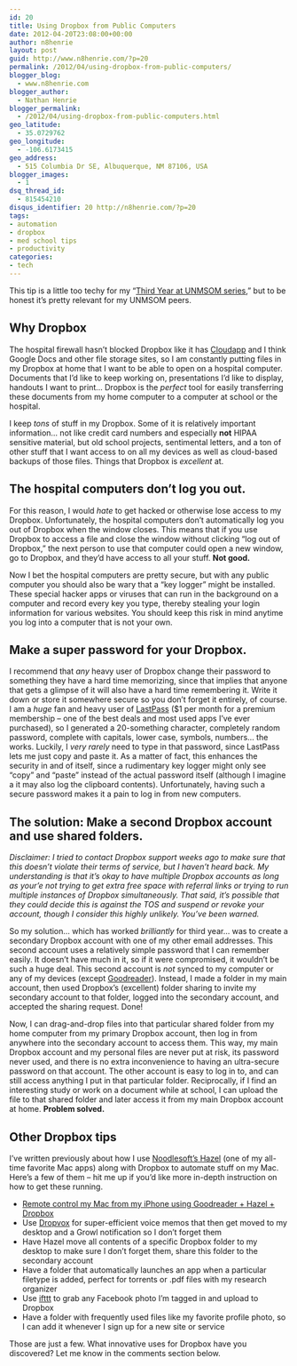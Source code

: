 ```yaml
---
id: 20
title: Using Dropbox from Public Computers
date: 2012-04-20T23:08:00+00:00
author: n8henrie
layout: post
guid: http://www.n8henrie.com/?p=20
permalink: /2012/04/using-dropbox-from-public-computers/
blogger_blog:
  - www.n8henrie.com
blogger_author:
  - Nathan Henrie
blogger_permalink:
  - /2012/04/using-dropbox-from-public-computers.html
geo_latitude:
  - 35.0729762
geo_longitude:
  - -106.6173415
geo_address:
  - 515 Columbia Dr SE, Albuquerque, NM 87106, USA
blogger_images:
  - 1
dsq_thread_id:
  - 815454210
disqus_identifier: 20 http://n8henrie.com/?p=20
tags:
- automation
- dropbox
- med school tips
- productivity
categories:
- tech
---
```

This tip is a little too techy for my “[Third Year at UNMSOM series](http://www.n8henrie.com/2012/04/third-year-at-unmsom-introduction/),” but to be honest it’s pretty relevant for my UNMSOM peers. 

## Why Dropbox

The hospital firewall hasn’t blocked Dropbox like it has [Cloudapp](https://twitter.com/#!/getcloudapp) and I think Google Docs and other file storage sites, so I am constantly putting files in my Dropbox at home that I want to be able to open on a hospital computer. Documents that I’d like to keep working on, presentations I’d like to display, handouts I want to print… Dropbox is the _perfect_ tool for easily transferring these documents from my home computer to a computer at school or the hospital. 

I keep _tons_ of stuff in my Dropbox. Some of it is relatively important information… not like credit card numbers and especially **not** HIPAA sensitive material, but old school projects, sentimental letters, and a ton of other stuff that I want access to on all my devices as well as cloud-based backups of those files. Things that Dropbox is _excellent_ at. 

## The hospital computers don’t log you out.

For this reason, I would _hate_ to get hacked or otherwise lose access to my Dropbox. Unfortunately, the hospital computers don’t automatically log you out of Dropbox when the window closes. This means that if you use Dropbox to access a file and close the window without clicking “log out of Dropbox,” the next person to use that computer could open a new window, go to Dropbox, and they’d have access to all your stuff. **Not good.**

Now I bet the hospital computers are pretty secure, but with any public computer you should also be wary that a “key logger” might be installed. These special hacker apps or viruses that can run in the background on a computer and record every key you type, thereby stealing your login information for various websites. You should keep this risk in mind anytime you log into a computer that is not your own. 

## Make a super password for your Dropbox.

I recommend that _any_ heavy user of Dropbox change their password to something they have a hard time memorizing, since that implies that anyone that gets a glimpse of it will also have a hard time remembering it. Write it down or store it somewhere secure so you don’t forget it entirely, of course. I am a _huge_ fan and heavy user of [LastPass](https://twitter.com/#!/lastpass) ($1 per month for a premium membership – one of the best deals and most used apps I’ve ever purchased), so I generated a 20-something character, completely random password, complete with capitals, lower case, symbols, numbers… the works. Luckily, I _very rarely_ need to type in that password, since LastPass lets me just copy and paste it. As a matter of fact, this enhances the security in and of itself, since a rudimentary key logger might only see “copy” and “paste” instead of the actual password itself (although I imagine a it may also log the clipboard contents). Unfortunately, having such a secure password makes it a pain to log in from new computers. 

## The solution: Make a second Dropbox account and use shared folders.

_Disclaimer: I tried to contact Dropbox support weeks ago to make sure that this doesn’t violate their terms of service, but I haven’t heard back. My understanding is that it’s okay to have multiple Dropbox accounts as long as your’e not trying to get extra free space with referral links or trying to run multiple instances of Dropbox simultaneously. That said, it’s possible that they could decide this is against the TOS and suspend or revoke your account, though I consider this highly unlikely. You’ve been warned._

So my solution… which has worked _brilliantly_ for third year… was to create a secondary Dropbox account with one of my other email addresses. This second account uses a relatively simple password that I can remember easily. It doesn’t have much in it, so if it were compromised, it wouldn’t be such a huge deal. This second account is _not_ synced to my computer or any of my devices (except [Goodreader](https://twitter.com/#!/goodiware)). Instead, I made a folder in my main account, then used Dropbox’s (excellent) folder sharing to invite my secondary account to that folder, logged into the secondary account, and accepted the sharing request. Done! 

Now, I can drag-and-drop files into that particular shared folder from my home computer from my primary Dropbox account, then log in from anywhere into the secondary account to access them. This way, my main Dropbox account and my personal files are never put at risk, its password never used, and there is no extra inconvenience to having an ultra-secure password on that account. The other account is easy to log in to, and can still access anything I put in that particular folder. Reciprocally, if I find an interesting study or work on a document while at school, I can upload the file to that shared folder and later access it from my main Dropbox account at home. **Problem solved.**

## Other Dropbox tips

I’ve written previously about how I use [Noodlesoft’s Hazel](https://twitter.com/#!/noodle_hazel) (one of my all-time favorite Mac apps) along with Dropbox to automate stuff on my Mac. Here’s a few of them – hit me up if you’d like more in-depth instruction on how to get these running. 

  * [Remote control my Mac from my iPhone using Goodreader + Hazel + Dropbox](http://www.n8henrie.com/2011/06/dropvox-dropbox-hazel-and-omnifocus/)
  * Use [Dropvox](http://www.irradiatedsoftware.com/dropvox/) for super-efficient voice memos that then get moved to my desktop and a Growl notification so I don’t forget them
  * Have Hazel move all contents of a specific Dropbox folder to my desktop to make sure I don’t forget them, share this folder to the secondary account
  * Have a folder that automatically launches an app when a particular filetype is added, perfect for torrents or .pdf files with my research organizer
  * Use [ifttt](https://twitter.com/#!/ifttt) to grab any Facebook photo I’m tagged in and upload to Dropbox
  * Have a folder with frequently used files like my favorite profile photo, so I can add it whenever I sign up for a new site or service

Those are just a few. What innovative uses for Dropbox have you discovered? Let me know in the comments section below. 

<div>
</div>